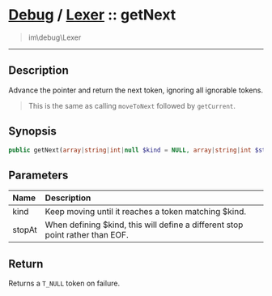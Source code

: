 # [Debug](debug.md) / [Lexer](debug-Lexer.md) :: getNext
 > im\debug\Lexer
____

## Description
Advance the pointer and return the next token, ignoring all ignorable tokens.

 > This is the same as calling `moveToNext` followed by `getCurrent`.  

## Synopsis
```php
public getNext(array|string|int|null $kind = NULL, array|string|int $stopAt = ' '): PhpToken
```

## Parameters
| Name | Description |
| :--- | :---------- |
| kind | Keep moving until it reaches a token matching $kind. |
| stopAt | When defining $kind, this will define a different stop point rather than EOF. |

## Return
Returns a `T_NULL` token on failure.
